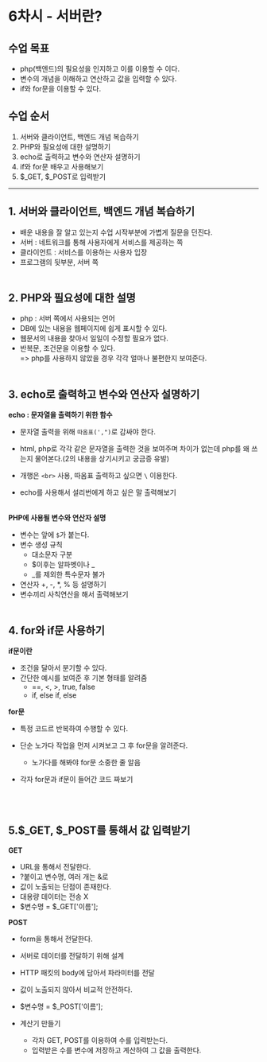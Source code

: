 # 6차시 - 서버란?

## 수업 목표
 - php(백엔드)의 필요성을 인지하고 이를 이용할 수 이다.
 - 변수의 개념을 이해하고 연산하고 값을 입력할 수 있다.
 - if와 for문을 이용할 수 있다.

## 수업 순서
1. 서버와 클라이언트, 백엔드 개념 복습하기
2. PHP와 필요성에 대한 설명하기
3. echo로 출력하고 변수와 연산자 설명하기
4. if와 for문 배우고 사용해보기
5. $_GET, $_POST로 입력받기
------------------------

## 1. 서버와 클라이언트, 백엔드 개념 복습하기
 - 배운 내용을 잘 알고 있는지 수업 시작부분에 가볍게 질문을 던진다.
 - 서버 : 네트워크를 통해 사용자에게 서비스를 제공하는 쪽
 - 클라이언트 : 서비스를 이용하는 사용자 입장
 - 프로그램의 뒷부분, 서버 쪽
<br><br>

## 2. PHP와 필요성에 대한 설명
 - php : 서버 쪽에서 사용되는 언어
 - DB에 있는 내용을 웹페이지에 쉽게 표시할 수 있다.
 - 웹문서의 내용을 찾아서 일일이 수정할 필요가 없다.
 - 반복문, 조건문을 이용할 수 있다.  
 => php를 사용하지 않았을 경우 각각 얼마나 불편한지 보여준다.
<br><br>

## 3. echo로 출력하고 변수와 연산자 설명하기
**echo : 문자열을 출력하기 위한 함수**  
- 문자열 출력을 위해 `따옴표(',")`로 감싸야 한다.
- html, php로 각각 같은 문자열을 출력한 것을 보여주며 차이가 없는데 php를 왜 쓰는지 물어본다.(2의 내용을 상기시키고 궁금증 유발)
- 개행은 `<br>` 사용, 따옴표 출력하고 싶으면 `\` 이용한다.

- echo를 사용해서 설리번에게 하고 싶은 말 출력해보기
<br><br>

**PHP에 사용될 변수와 연산자 설명**  
- 변수는 앞에 `$`가 붙는다.
- 변수 생성 규칙
    - 대소문자 구분
    - $이후는 알파벳이나 _
    - _를 제외한 특수문자 불가 
 - 연산자 +, -, *, % 등 설명하기
 - 변수끼리 사칙연산을 해서 출력해보기
<br><br>

## 4. for와 if문 사용하기
**if문이란**
- 조건을 달아서 분기할 수 있다.
- 간단한 예시를 보여준 후 기본 형태를 알려줌
    - ==, <, >, true, false
    - if, else if, else

**for문**
- 특정 코드르 반복하여 수행할 수 있다.
- 단순 노가다 작업을 먼저 시켜보고 그 후 for문을 알려준다.
    - 노가다를 해봐야 for문 소중한 줄 알음

- 각자 for문과 if문이 들어간 코드 짜보기

<br><br>
## 5.$_GET, $_POST를 통해서 값 입력받기
**GET**
- URL을 통해서 전달한다.
- ?붙이고 변수명, 여러 개는 &로 
- 값이 노출되는 단점이 존재한다.
- 대용량 데이터는 전송 X
- $변수명 = $_GET['이름'];

**POST**
- form을 통해서 전달한다.
- 서버로 데이터를 전달하기 위해 설계
- HTTP 패킷의 body에 담아서 파라미터를 전달
- 값이 노출되지 않아서 비교적 안전하다.
- $변수명 = $_POST['이름'];

- 계산기 만들기
    - 각자 GET, POST를 이용하여 수를 입력받는다.
    - 입력받은 수를 변수에 저장하고 계산하여 그 값을 출력한다.
